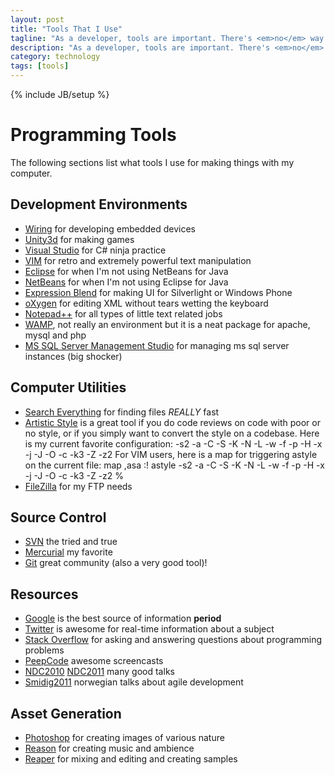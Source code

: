 ```yaml
---
layout: post
title: "Tools That I Use"
tagline: "As a developer, tools are important. There's <em>no</em> way around it."
description: "As a developer, tools are important. There's <em>no</em> way around it."
category: technology
tags: [tools]
---
```

{% include JB/setup %}

<h1>Programming Tools</h1>

<p>The following sections list what tools I use for making things with my computer.</p>

<h2>Development Environments</h2>

<ul>
<li><a href="http://wiring.co.org">Wiring</a> for developing embedded devices</li>
<li><a href="http://unity3d.com">Unity3d</a> for making games</li>
<li><a href="http://www.microsoft.com/visualstudio/en-us">Visual Studio</a> for C# ninja practice</li>
<li><a href="http://www.vim.org/">VIM</a> for retro and extremely powerful text manipulation</li>
<li><a href="http://www.eclipse.org/">Eclipse</a> for when I'm not using NetBeans for Java</li>
<li><a href="http://netbeans.org/">NetBeans</a> for when I'm not using Eclipse for Java</li>
<li><a href="http://www.microsoft.com/expression/products/blend_overview.aspx">Expression Blend</a> for making UI for Silverlight or Windows Phone</li>
<li><a href="http://www.oxygenxml.com/">oXygen</a> for editing XML without tears wetting the keyboard</li>
<li><a href="http://notepad-plus-plus.org/">Notepad++</a> for all types of little text related jobs</li>
<li><a href="http://www.wampserver.com/en/">WAMP</a>, not really an environment but it is a neat package for apache, mysql and php</li>
<li><a href="http://www.microsoft.com/download/en/details.aspx?id=22985">MS SQL Server Management Studio</a> for managing ms sql server instances (big shocker)</li>
</ul>


<h2>Computer Utilities</h2>

<ul>
<li><a href="http://www.voidtools.com/">Search Everything</a> for finding files <em>REALLY</em> fast</li>
<li><a href="http://astyle.sourceforge.net/">Artistic Style</a> is a great tool if you do code reviews on code with poor or no style, or if you simply want to convert the style on a codebase.
Here is my current favorite configuration: -s2 -a -C -S -K -N -L -w -f -p -H -x -j -J -O -c -k3 -Z -z2
For VIM users, here is a map for triggering astyle on the current file: map ,asa :! astyle -s2 -a -C -S -K -N -L -w -f -p -H -x -j -J -O -c -k3 -Z -z2 %</li>
<li><a href="http://filezilla-project.org/">FileZilla</a> for my FTP needs</li>
</ul>


<h2>Source Control</h2>

<ul>
<li><a href="http://subversion.tigris.org/">SVN</a> the tried and true</li>
<li><a href="http://mercurial.selenic.com/">Mercurial</a> my favorite</li>
<li><a href="http://git-scm.com/">Git</a> great community (also a very good tool)!</li>
</ul>


<h2>Resources</h2>

<ul>
<li><a href="http://google.com">Google</a> is the best source of information <strong>period</strong></li>
<li><a href="http://twitter.com">Twitter</a> is awesome for real-time information about a subject</li>
<li><a href="http://stackoverflow.com/">Stack Overflow</a> for asking and answering questions about programming problems</li>
<li><a href="http://peepcode.com/">PeepCode</a> awesome screencasts</li>
<li><a href="http://www.ndc2010.no/">NDC2010</a> <a href="http://www.ndc2011.no/">NDC2011</a> many good talks</li>
<li><a href="http://smidig2011.no/">Smidig2011</a> norwegian talks about agile development</li>
</ul>


<h2>Asset Generation</h2>

<ul>
<li><a href="http://www.photoshop.com/">Photoshop</a> for creating images of various nature</li>
<li><a href="http://www.propellerheads.se/products/reason/">Reason</a> for creating music and ambience</li>
<li><a href="http://www.reaper.fm/">Reaper</a> for mixing and editing and creating samples</li>
</ul>